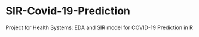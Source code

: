 # SIR-Covid-19-Prediction
Project for Health Systems: EDA and SIR model for COVID-19 Prediction in R
